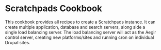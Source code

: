 Scratchpads Cookbook
====================
This cookbook provides all recipes to create a Scratchpads instance. It can 
create multiple application, database and search servers, along side a single 
load balancing server. The load balancing server will act as the Aegir control 
server, creating new platforms/sites and running cron on individual Drupal 
sites.